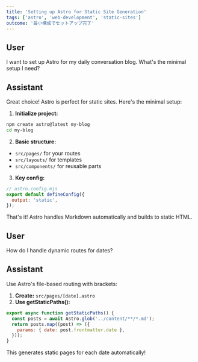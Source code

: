 ```yaml
---
title: 'Setting up Astro for Static Site Generation'
tags: ['astro', 'web-development', 'static-sites']
outcome: '最小構成でセットアップ完了'
---
```


## User

I want to set up Astro for my daily conversation blog. What's the minimal setup I need?

## Assistant

Great choice! Astro is perfect for static sites. Here's the minimal setup:

1. **Initialize project:**

```bash
npm create astro@latest my-blog
cd my-blog
```

2. **Basic structure:**

- `src/pages/` for your routes
- `src/layouts/` for templates
- `src/components/` for reusable parts

3. **Key config:**

```js
// astro.config.mjs
export default defineConfig({
  output: 'static',
});
```

That's it! Astro handles Markdown automatically and builds to static HTML.

## User

How do I handle dynamic routes for dates?

## Assistant

Use Astro's file-based routing with brackets:

1. **Create:** `src/pages/[date].astro`
2. **Use getStaticPaths():**

```js
export async function getStaticPaths() {
  const posts = await Astro.glob('../content/**/*.md');
  return posts.map((post) => ({
    params: { date: post.frontmatter.date },
  }));
}
```

This generates static pages for each date automatically!
